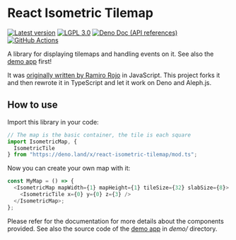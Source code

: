 <!-- deno-fmt-ignore-file -->

React Isometric Tilemap
=======================

[![Latest version][Tag badge]][Deno module]
[![LGPL 3.0][License badge]](./LICENSE)
[![Deno Doc (API references)][Deno Doc badge]][Deno Doc]
[![GitHub Actions][GitHub Actions status badge]][GitHub Actions]

A library for displaying tilemaps and handling events on it.  See also
the [demo app] first!

It was [originally written by Ramiro Rojo][1] in JavaScript.  This project
forks it and then rewrote it in TypeScript and let it work on Deno and Aleph.js.

[Tag badge]: https://img.shields.io/github/v/tag/boscohyun/react-isometric-tilemap
[Deno module]: https://deno.land/x/react-isometric-tilemap
[License badge]: https://img.shields.io/github/license/boscohyun/react-isometric-tilemap
[Deno Doc]: https://doc.deno.land/https://deno.land/x/react-isometric-tilemap/mod.ts
[Deno Doc badge]: https://img.shields.io/badge/api-deno%20doc-blue
[GitHub Actions]: https://github.com/boscohyun/react-isometric-tilemap/actions/workflows/build.yaml
[GitHub Actions status badge]: https://github.com/boscohyun/react-isometric-tilemap/actions/workflows/build.yaml/badge.svg
[demo app]: https://boscohyun.github.io/react-isometric-tilemap/
[1]: https://github.com/holywyvern/react-isometric-tilemap


How to use
----------

Import this library in your code:

~~~~ typescript
// The map is the basic container, the tile is each square
import IsometricMap, {
  IsometricTile
} from "https://deno.land/x/react-isometric-tilemap/mod.ts";
~~~~

Now you can create your own map with it:

~~~~ typescript
const MyMap = () => {
  <IsometricMap mapWidth={1} mapHeight={1} tileSize={32} slabSize={8}>
    <IsometricTile x={0} y={0} z={3} />
  </IsometricMap>;
};
~~~~

Please refer for the documentation for more details about the components
provided.  See also the source code of the [demo app] in *demo/* directory.